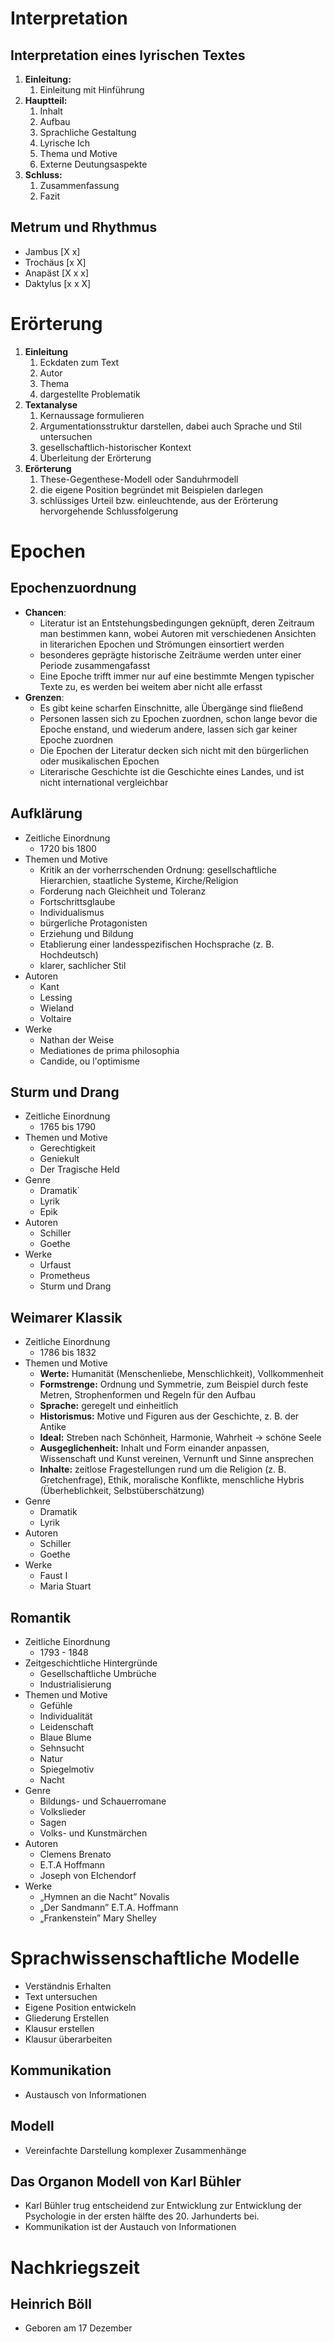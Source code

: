 # Interpretation
## Interpretation eines lyrischen Textes
1. __Einleitung:__
	1. Einleitung mit Hinführung
2. __Hauptteil:__
	1. Inhalt
	2. Aufbau
	3. Sprachliche Gestaltung
	4. Lyrische Ich
	5. Thema und Motive
	6. Externe Deutungsaspekte
3. __Schluss:__
	1. Zusammenfassung
	2. Fazit
## Metrum und Rhythmus
- Jambus \[X x\]
- Trochäus \[x X\]
- Anapäst \[X x x\]
- Daktylus \[x x X\]
# Erörterung
1. **Einleitung**
	1. Eckdaten zum Text
	2. Autor
	3. Thema
	4. dargestellte Problematik
2. **Textanalyse**
	1. Kernaussage formulieren
	2. Argumentationsstruktur darstellen, dabei auch Sprache und Stil untersuchen
	3. gesellschaftlich-historischer Kontext
	4. Überleitung der Erörterung
3. **Erörterung**
	1. These-Gegenthese-Modell oder Sanduhrmodell
	2. die eigene Position  begründet mit Beispielen darlegen
	3. schlüssiges Urteil bzw. einleuchtende, aus der Erörterung hervorgehende Schlussfolgerung
# Epochen
## Epochenzuordnung
- __Chancen__:
	- Literatur ist an Entstehungsbedingungen geknüpft, deren Zeitraum man bestimmen kann, wobei Autoren mit verschiedenen Ansichten in literarichen Epochen und Strömungen einsortiert werden
	- besonderes geprägte historische Zeiträume werden unter einer Periode zusammengafasst
	- Eine Epoche trifft immer nur auf eine bestimmte Mengen typischer Texte zu, es werden bei weitem aber nicht alle erfasst
- __Grenzen__:
	- Es gibt keine scharfen Einschnitte, alle Übergänge sind fließend
	- Personen lassen sich zu Epochen zuordnen, schon lange bevor die Epoche enstand, und wiederum andere, lassen sich gar keiner Epoche zuordnen
	- Die Epochen der Literatur decken sich nicht mit den bürgerlichen oder musikalischen Epochen
	- Literarische Geschichte ist die Geschichte eines Landes, und ist nicht international vergleichbar
## Aufklärung
- Zeitliche Einordnung
	- 1720 bis 1800
- Themen und Motive
	- Kritik an der vorherrschenden Ordnung: gesellschaftliche Hierarchien, staatliche Systeme, Kirche/Religion
	- Forderung nach Gleichheit und Toleranz
	- Fortschrittsglaube
	- Individualismus
	- bürgerliche Protagonisten
	- Erziehung und Bildung
	- Etablierung einer landesspezifischen Hochsprache (z. B. Hochdeutsch) 
	- klarer, sachlicher Stil
- Autoren
	- Kant
	- Lessing
	- Wieland
	- Voltaire
- Werke
	- Nathan der Weise
	- Mediationes de prima philosophia
	- Candide, ou l'optimisme
## Sturm und Drang
- Zeitliche Einordnung
	- 1765 bis 1790
- Themen und Motive
	- Gerechtigkeit
	- Geniekult
	- Der Tragische Held
- Genre
	- Dramatik`
	- Lyrik
	- Epik
- Autoren
	- Schiller
	- Goethe
- Werke
	- Urfaust
	- Prometheus
	- Sturm und Drang
## Weimarer Klassik
- Zeitliche Einordnung
	- 1786 bis 1832
- Themen und Motive
	- **Werte:** Humanität (Menschenliebe, Menschlichkeit), Vollkommenheit
	- **Formstrenge:** Ordnung und Symmetrie, zum Beispiel durch feste Metren, Strophenformen und Regeln für den Aufbau
	- **Sprache:** geregelt und einheitlich
	- **Historismus:** Motive und Figuren aus der Geschichte, z. B. der Antike
	- **Ideal:** Streben nach Schönheit, Harmonie, Wahrheit → schöne Seele
	- **Ausgeglichenheit:** Inhalt und Form einander anpassen, Wissenschaft und Kunst vereinen, Vernunft und Sinne ansprechen 
	- **Inhalte:** zeitlose Fragestellungen rund um die Religion (z. B. Gretchenfrage), Ethik, moralische Konflikte, menschliche Hybris (Überheblichkeit, Selbstüberschätzung)
- Genre
	- Dramatik
	- Lyrik
- Autoren
	- Schiller
	- Goethe
- Werke
	- Faust I
	- Maria Stuart
## Romantik
- Zeitliche Einordnung
	- 1793 - 1848
- Zeitgeschichtliche Hintergründe
	- Gesellschaftliche Umbrüche
	- Industrialisierung
- Themen und Motive
	- Gefühle
	- Individualität
	- Leidenschaft
	- Blaue Blume
	- Sehnsucht
	- Natur
	- Spiegelmotiv
	- Nacht
- Genre
	- Bildungs- und Schauerromane
	- Volkslieder
	- Sagen
	- Volks- und Kunstmärchen
- Autoren
	- Clemens Brenato
	- E.T.A Hoffmann
	- Joseph von EIchendorf
- Werke
	- „Hymnen an die Nacht” Novalis
	- „Der Sandmann” E.T.A. Hoffmann
	- „Frankenstein” Mary Shelley
# Sprachwissenschaftliche Modelle
- Verständnis Erhalten
- Text untersuchen
- Eigene Position entwickeln
- Gliederung Erstellen
- Klausur erstellen
- Klausur überarbeiten
## Kommunikation
- Austausch von Informationen
## Modell
- Vereinfachte Darstellung komplexer Zusammenhänge
## Das Organon Modell von Karl Bühler
- Karl Bühler trug entscheidend zur Entwicklung zur Entwicklung der Psychologie in der ersten hälfte des 20. Jarhunderts bei.
- Kommunikation ist der Austauch von Informationen

# Nachkriegszeit
## Heinrich Böll
- Geboren am 17 Dezember 
